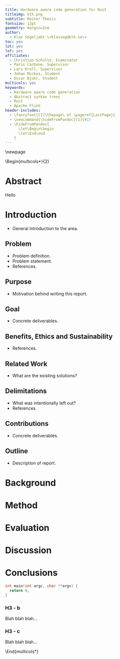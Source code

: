 ```yaml
---
title: Hardware aware code generation for Rust
titleimg: kth.png
subtitle: Master Thesis
fontsize: 12pt
geometry: margin=2cm
author:
  - Klas Segeljakt \<klasseg@kth.se\>
toc: yes
lot: yes
lof: yes
affiliates:
  - Christian Schulte, Examinator
  - Paris Carbone, Supervisor
  - Lars Kroll, Supervisor
  - Johan Mickos, Student
  - Oscar Bjuhr, Student
multicols: yes
keywords: 
  - Hardware aware code generation
  - Abstract syntax trees
  - Rust
  - Apache Flink
header-includes:
  - \fancyfoot[C]{\thepage\ of \pageref{LastPage}}
  - \newcommand{\hideFromPandoc}[1]{#1}
  - \hideFromPandoc{
      \let\Begin\begin
      \let\End\end
    }
---
```


\newpage

\Begin{multicols*}{2}

# Abstract

Hello


# Introduction

* General introduction to the area.

<!--## Background-->

<!--* Brief background-->
<!--* References-->

## Problem

* Problem definition.
* Problem statement.
* References.

## Purpose

* Motivation behind writing this report.

## Goal

* Concrete deliverables.

## Benefits, Ethics and Sustainability

* References.

## Related Work

* What are the existing solutions?

## Delimitations

* What was intentionally left out?
* References.

## Contributions

* Concrete deliverables.

<!--## Methodology/Methods-->

<!--* Research methodology.-->

## Outline

* Description of report.

# Background

# Method

# Evaluation

# Discussion

# Conclusions

```{.c caption="Hello"}
int main(int argc, char **argv) {
  return 0;
}
```


### H3 - b
Blah blah blah...

### H3 - c
Blah blah blah...



\End{multicols*}

